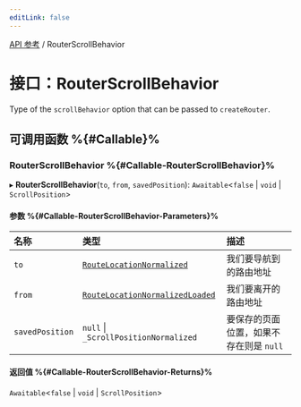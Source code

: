 ```yaml
---
editLink: false
---
```


[API 参考](../index.md) / RouterScrollBehavior

# 接口：RouterScrollBehavior

<!-- TODO: translation -->

Type of the `scrollBehavior` option that can be passed to `createRouter`.

## 可调用函数 %{#Callable}%

### RouterScrollBehavior %{#Callable-RouterScrollBehavior}%

▸ **RouterScrollBehavior**(`to`, `from`, `savedPosition`): `Awaitable`\<``false`` \| `void` \| `ScrollPosition`\>

#### 参数 %{#Callable-RouterScrollBehavior-Parameters}%

| 名称 | 类型 | 描述 |
| :------ | :------ | :------ |
| `to` | [`RouteLocationNormalized`](RouteLocationNormalized.md) | 我们要导航到的路由地址 |
| `from` | [`RouteLocationNormalizedLoaded`](RouteLocationNormalizedLoaded.md) | 我们要离开的路由地址 |
| `savedPosition` | ``null`` \| `_ScrollPositionNormalized` | 要保存的页面位置，如果不存在则是 `null` |

#### 返回值 %{#Callable-RouterScrollBehavior-Returns}%

`Awaitable`\<``false`` \| `void` \| `ScrollPosition`\>
